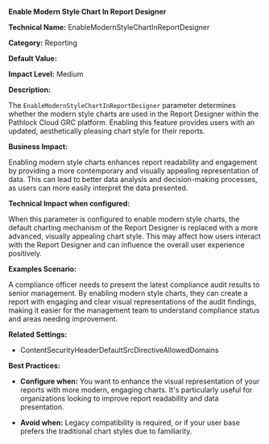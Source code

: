 **Enable Modern Style Chart In Report Designer**

**Technical Name:** EnableModernStyleChartInReportDesigner

**Category:** Reporting

**Default Value:** 

**Impact Level:** Medium

**Description:**

The `EnableModernStyleChartInReportDesigner` parameter determines whether the modern style charts are used in the Report Designer within the Pathlock Cloud GRC platform. Enabling this feature provides users with an updated, aesthetically pleasing chart style for their reports.

**Business Impact:**

Enabling modern style charts enhances report readability and engagement by providing a more contemporary and visually appealing representation of data. This can lead to better data analysis and decision-making processes, as users can more easily interpret the data presented.

**Technical Impact when configured:**

When this parameter is configured to enable modern style charts, the default charting mechanism of the Report Designer is replaced with a more advanced, visually appealing chart style. This may affect how users interact with the Report Designer and can influence the overall user experience positively.

**Examples Scenario:**

A compliance officer needs to present the latest compliance audit results to senior management. By enabling modern style charts, they can create a report with engaging and clear visual representations of the audit findings, making it easier for the management team to understand compliance status and areas needing improvement.

**Related Settings:** 

- ContentSecurityHeaderDefaultSrcDirectiveAllowedDomains

**Best Practices:** 

- **Configure when:** You want to enhance the visual representation of your reports with more modern, engaging charts. It's particularly useful for organizations looking to improve report readability and data presentation.
  
- **Avoid when:** Legacy compatibility is required, or if your user base prefers the traditional chart styles due to familiarity.